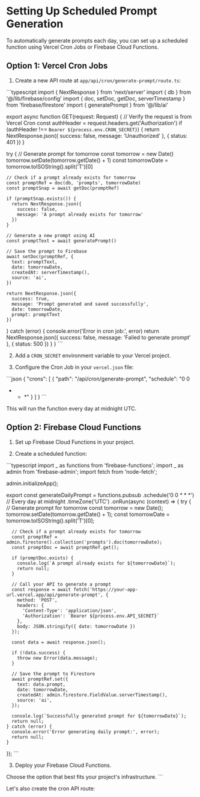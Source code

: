 # Setting Up Scheduled Prompt Generation

To automatically generate prompts each day, you can set up a scheduled function
using Vercel Cron Jobs or Firebase Cloud Functions.

## Option 1: Vercel Cron Jobs

1. Create a new API route at `app/api/cron/generate-prompt/route.ts`:

\`\`\`typescript import { NextResponse } from 'next/server' import { db } from
'@/lib/firebase/config' import { doc, setDoc, getDoc, serverTimestamp } from
'firebase/firestore' import { generatePrompt } from '@/lib/ai'

export async function GET(request: Request) { // Verify the request is from
Vercel Cron const authHeader = request.headers.get('Authorization') if
(authHeader !== `Bearer ${process.env.CRON_SECRET}`) { return
NextResponse.json({ success: false, message: 'Unauthorized' }, { status: 401 })
}

try { // Generate prompt for tomorrow const tomorrow = new Date()
tomorrow.setDate(tomorrow.getDate() + 1) const tomorrowDate =
tomorrow.toISOString().split('T')[0]

    // Check if a prompt already exists for tomorrow
    const promptRef = doc(db, 'prompts', tomorrowDate)
    const promptSnap = await getDoc(promptRef)

    if (promptSnap.exists()) {
      return NextResponse.json({
        success: false,
        message: 'A prompt already exists for tomorrow'
      })
    }

    // Generate a new prompt using AI
    const promptText = await generatePrompt()

    // Save the prompt to Firebase
    await setDoc(promptRef, {
      text: promptText,
      date: tomorrowDate,
      createdAt: serverTimestamp(),
      source: 'ai',
    })

    return NextResponse.json({
      success: true,
      message: 'Prompt generated and saved successfully',
      date: tomorrowDate,
      prompt: promptText
    })

} catch (error) { console.error('Error in cron job:', error) return
NextResponse.json({ success: false, message: 'Failed to generate prompt' }, {
status: 500 }) } } \`\`\`

2. Add a `CRON_SECRET` environment variable to your Vercel project.

3. Configure the Cron Job in your `vercel.json` file:

\`\`\`json { "crons": [ { "path": "/api/cron/generate-prompt", "schedule": "0 0
* * *" } ] } \`\`\`

This will run the function every day at midnight UTC.

## Option 2: Firebase Cloud Functions

1. Set up Firebase Cloud Functions in your project.

2. Create a scheduled function:

\`\`\`typescript import _ as functions from 'firebase-functions'; import _ as
admin from 'firebase-admin'; import fetch from 'node-fetch';

admin.initializeApp();

export const generateDailyPrompt = functions.pubsub .schedule('0 0 \* \* \*') //
Every day at midnight .timeZone('UTC') .onRun(async (context) => { try { //
Generate prompt for tomorrow const tomorrow = new Date();
tomorrow.setDate(tomorrow.getDate() + 1); const tomorrowDate =
tomorrow.toISOString().split('T')[0];

      // Check if a prompt already exists for tomorrow
      const promptRef = admin.firestore().collection('prompts').doc(tomorrowDate);
      const promptDoc = await promptRef.get();

      if (promptDoc.exists) {
        console.log(`A prompt already exists for ${tomorrowDate}`);
        return null;
      }

      // Call your API to generate a prompt
      const response = await fetch('https://your-app-url.vercel.app/api/generate-prompt', {
        method: 'POST',
        headers: {
          'Content-Type': 'application/json',
          'Authorization': `Bearer ${process.env.API_SECRET}`
        },
        body: JSON.stringify({ date: tomorrowDate })
      });

      const data = await response.json();

      if (!data.success) {
        throw new Error(data.message);
      }

      // Save the prompt to Firestore
      await promptRef.set({
        text: data.prompt,
        date: tomorrowDate,
        createdAt: admin.firestore.FieldValue.serverTimestamp(),
        source: 'ai',
      });

      console.log(`Successfully generated prompt for ${tomorrowDate}`);
      return null;
    } catch (error) {
      console.error('Error generating daily prompt:', error);
      return null;
    }

}); \`\`\`

3. Deploy your Firebase Cloud Functions.

Choose the option that best fits your project's infrastructure. \`\`\`

Let's also create the cron API route:
